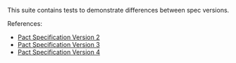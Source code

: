 This suite contains tests to demonstrate differences between spec versions.

References:

- [Pact Specification Version 2](https://github.com/pact-foundation/pact-specification/tree/version-2)
- [Pact Specification Version 3](https://github.com/pact-foundation/pact-specification/tree/version-3)
- [Pact Specification Version 4](https://github.com/pact-foundation/pact-specification/tree/version-4)
